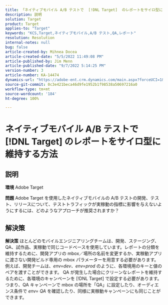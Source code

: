 ```yaml
---
title: 「ネイティブモバイル A/B テストで  [!DNL Target]  のレポートをサイロ型に維持する方法」
description: 説明
solution: Target
product: Target
applies-to: "Target"
keywords: "KCS,Target,ネイティブモバイル,A/B テスト,QA,レポート"
resolution: Resolution
internal-notes: null
bug: false
article-created-by: Mihnea Docea
article-created-date: "5/5/2022 11:49:08 PM"
article-published-by: Jim Menn
article-published-date: "9/7/2022 5:14:25 PM"
version-number: 3
article-number: KA-14474
dynamics-url: "https://adobe-ent.crm.dynamics.com/main.aspx?forceUCI=1&pagetype=entityrecord&etn=knowledgearticle&id=5a7119f3-cdcc-ec11-a7b5-6045bd00dbbc"
source-git-commit: 0c3e421beca46d9fe1952b1f98538a50697216a0
workflow-type: tm+mt
source-wordcount: '184'
ht-degree: 100%

---
```


# ネイティブモバイル A/B テストで [!DNL Target] のレポートをサイロ型に維持する方法

## 説明


<b>環境</b>
Adobe Target

<b>問題</b>
Adobe Target を使用したネイティブモバイルの A/B テストの開発、テスト、リリースについて、テストトラフィックが実稼動の指標に影響を与えないようにするには、どのようなアプローチが推奨されますか？


## 解決策


<b>解決策</b>
ほとんどのモバイルエンジニアリングチームは、開発、ステージング、QA、試作品、実稼動で同じコードベースを使用しています。レポートの分類を維持するために、開発アプリの mbox／場所の名前を変更するか、実稼動アプリに渡さない開発ビルド専用の mbox パラメーターを用意する必要があります。
例えば、開発チームは、*env=dev、env=prod* のように、各環境用のキーと値のペアを渡すことができます。
QA が発生した場合にクリーンなレポートを維持するために、各環境のキャンペーンを [!DNL Target] で設定する必要があります。
つまり、QA キャンペーンで mbox の場所を「QA」に設定したり、オーディエンス条件で *env= QA* を確認したり、同様に実稼動キャンペーンにも同じことができます。
